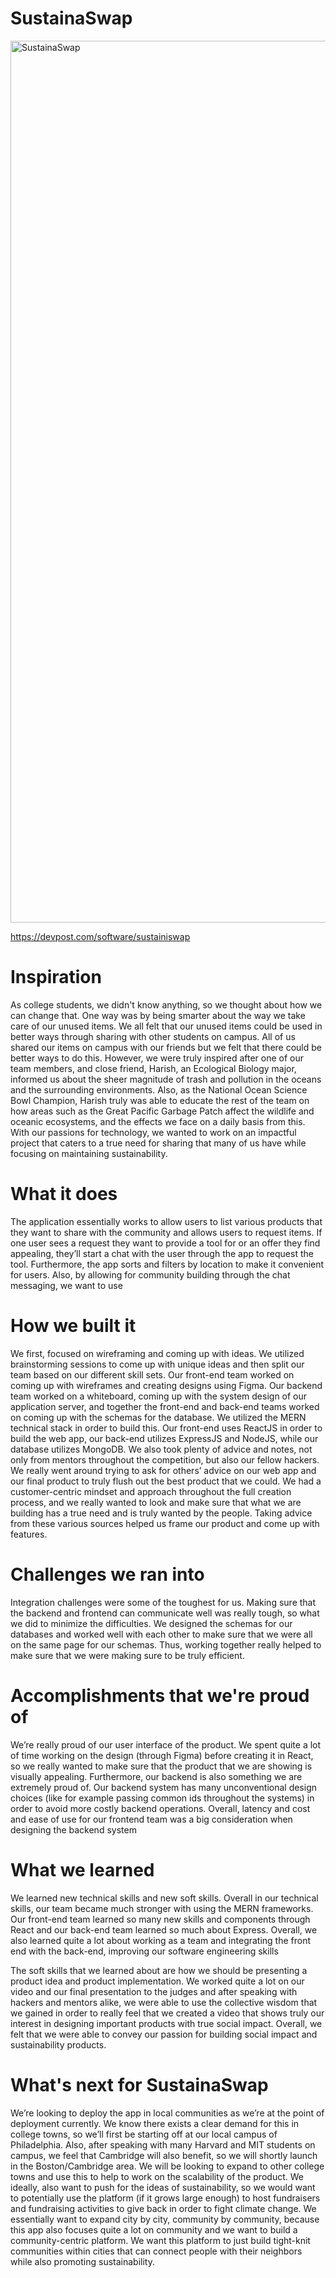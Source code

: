 # SustainaSwap

<img width="1411" alt="SustainaSwap" src="https://github.com/zhouzih04/hackharvard23/assets/46199489/59b570e5-cad6-49d2-911d-1c56e5cc2119">

https://devpost.com/software/sustainiswap

# Inspiration

As college students, we didn't know anything, so we thought about how we can change that. One way was by being smarter about the way we take care of our unused items. We all felt that our unused items could be used in better ways through sharing with other students on campus. All of us shared our items on campus with our friends but we felt that there could be better ways to do this. However, we were truly inspired after one of our team members, and close friend, Harish, an Ecological Biology major, informed us about the sheer magnitude of trash and pollution in the oceans and the surrounding environments. Also, as the National Ocean Science Bowl Champion, Harish truly was able to educate the rest of the team on how areas such as the Great Pacific Garbage Patch affect the wildlife and oceanic ecosystems, and the effects we face on a daily basis from this. With our passions for technology, we wanted to work on an impactful project that caters to a true need for sharing that many of us have while focusing on maintaining sustainability.

# What it does

The application essentially works to allow users to list various products that they want to share with the community and allows users to request items. If one user sees a request they want to provide a tool for or an offer they find appealing, they’ll start a chat with the user through the app to request the tool. Furthermore, the app sorts and filters by location to make it convenient for users. Also, by allowing for community building through the chat messaging, we want to use

# How we built it

We first, focused on wireframing and coming up with ideas. We utilized brainstorming sessions to come up with unique ideas and then split our team based on our different skill sets. Our front-end team worked on coming up with wireframes and creating designs using Figma. Our backend team worked on a whiteboard, coming up with the system design of our application server, and together the front-end and back-end teams worked on coming up with the schemas for the database. We utilized the MERN technical stack in order to build this. Our front-end uses ReactJS in order to build the web app, our back-end utilizes ExpressJS and NodeJS, while our database utilizes MongoDB. We also took plenty of advice and notes, not only from mentors throughout the competition, but also our fellow hackers. We really went around trying to ask for others’ advice on our web app and our final product to truly flush out the best product that we could. We had a customer-centric mindset and approach throughout the full creation process, and we really wanted to look and make sure that what we are building has a true need and is truly wanted by the people. Taking advice from these various sources helped us frame our product and come up with features.

# Challenges we ran into

Integration challenges were some of the toughest for us. Making sure that the backend and frontend can communicate well was really tough, so what we did to minimize the difficulties. We designed the schemas for our databases and worked well with each other to make sure that we were all on the same page for our schemas. Thus, working together really helped to make sure that we were making sure to be truly efficient.

# Accomplishments that we're proud of

We’re really proud of our user interface of the product. We spent quite a lot of time working on the design (through Figma) before creating it in React, so we really wanted to make sure that the product that we are showing is visually appealing. Furthermore, our backend is also something we are extremely proud of. Our backend system has many unconventional design choices (like for example passing common ids throughout the systems) in order to avoid more costly backend operations. Overall, latency and cost and ease of use for our frontend team was a big consideration when designing the backend system

# What we learned

We learned new technical skills and new soft skills. Overall in our technical skills, our team became much stronger with using the MERN frameworks. Our front-end team learned so many new skills and components through React and our back-end team learned so much about Express. Overall, we also learned quite a lot about working as a team and integrating the front end with the back-end, improving our software engineering skills

The soft skills that we learned about are how we should be presenting a product idea and product implementation. We worked quite a lot on our video and our final presentation to the judges and after speaking with hackers and mentors alike, we were able to use the collective wisdom that we gained in order to really feel that we created a video that shows truly our interest in designing important products with true social impact. Overall, we felt that we were able to convey our passion for building social impact and sustainability products.

# What's next for SustainaSwap

We’re looking to deploy the app in local communities as we’re at the point of deployment currently. We know there exists a clear demand for this in college towns, so we’ll first be starting off at our local campus of Philadelphia. Also, after speaking with many Harvard and MIT students on campus, we feel that Cambridge will also benefit, so we will shortly launch in the Boston/Cambridge area. We will be looking to expand to other college towns and use this to help to work on the scalability of the product. We ideally, also want to push for the ideas of sustainability, so we would want to potentially use the platform (if it grows large enough) to host fundraisers and fundraising activities to give back in order to fight climate change. We essentially want to expand city by city, community by community, because this app also focuses quite a lot on community and we want to build a community-centric platform. We want this platform to just build tight-knit communities within cities that can connect people with their neighbors while also promoting sustainability.
